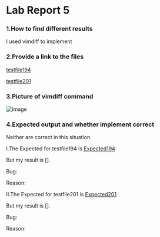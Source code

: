 # **Lab Report 5**

### **1.How to find different results**

I used vimdiff to implement
### **2.Provide a link to the files**

[testfile194](https://github.com/coy001/my-markdown-parser/blob/main/test-files/194.html.test)

[testfile201](https://github.com/coy001/my-markdown-parser/blob/main/test-files/201.html.test)

### **3.Picture of vimdiff command**

![image](https://user-images.githubusercontent.com/103301184/172476469-e28a9e4a-9751-4124-9b3c-b2a117fb211c.png)

### **4.Expected output and whether implement correct**

Neither are correct in this situation.

I.The Expected for testfile194 is [Expected194](https://github.com/coy001/my-markdown-parser/blob/main/test-files/194.md)

But my result is [].

Bug:

Reason:

II.The Expected for testfile201 is [Expected201](https://github.com/coy001/my-markdown-parser/blob/main/test-files/201.md)

But my result is [].

Bug:

Reason:
